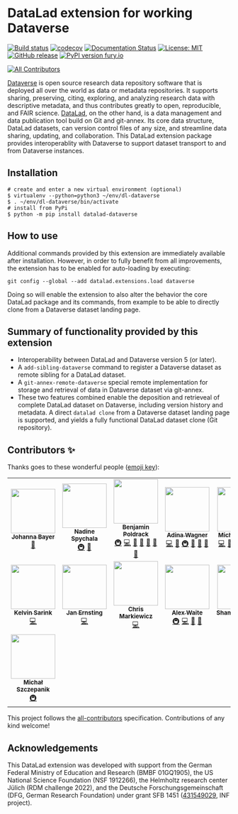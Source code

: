 # DataLad extension for working Dataverse

[![Build status](https://ci.appveyor.com/api/projects/status/fm24tes0vxlq7qis/branch/main?svg=true)](https://ci.appveyor.com/project/mih/datalad-dataverse/branch/main)
[![codecov](https://codecov.io/gh/datalad/datalad-dataverse/branch/main/graph/badge.svg?token=cPUPplOH3o)](https://codecov.io/gh/datalad/datalad-dataverse)
[![Documentation Status](https://readthedocs.org/projects/datalad-dataverse/badge/?version=latest)](http://docs.datalad.org/projects/dataverse/en/latest/)
[![License: MIT](https://img.shields.io/badge/License-MIT-yellow.svg)](https://opensource.org/licenses/MIT)
[![GitHub release](https://img.shields.io/github/release/datalad/datalad-dataverse.svg)](https://GitHub.com/datalad/datalad-dataverse/releases/)
[![PyPI version fury.io](https://badge.fury.io/py/datalad-dataverse.svg)](https://pypi.python.org/pypi/datalad-dataverse/)
<!-- ALL-CONTRIBUTORS-BADGE:START - Do not remove or modify this section -->
[![All Contributors](https://img.shields.io/badge/all_contributors-15-orange.svg?style=flat-square)](#contributors-)
<!-- ALL-CONTRIBUTORS-BADGE:END -->

[Dataverse](https://dataverse.org) is open source research data repository software that is deployed all over the world as data or metadata repositories.
It supports sharing, preserving, citing, exploring, and analyzing research data with descriptive metadata, and thus contributes greatly to open, reproducible, and FAIR science.
[DataLad](https://www.datalad.org), on the other hand, is a data management and data publication tool build on Git and git-annex.
Its core data structure, DataLad datasets, can version control files of any size, and streamline data sharing, updating, and collaboration.
This DataLad extension package provides interoperablity with Dataverse to support dataset transport to and from Dataverse instances.

## Installation

```
# create and enter a new virtual environment (optional)
$ virtualenv --python=python3 ~/env/dl-dataverse
$ . ~/env/dl-dataverse/bin/activate
# install from PyPi
$ python -m pip install datalad-dataverse
```

## How to use

Additional commands provided by this extension are immediately available
after installation. However, in order to fully benefit from all improvements,
the extension has to be enabled for auto-loading by executing:

    git config --global --add datalad.extensions.load dataverse

Doing so will enable the extension to also alter the behavior the core DataLad
package and its commands, from example to be able to directly clone from
a Dataverse dataset landing page.


## Summary of functionality provided by this extension

- Interoperability between DataLad and Dataverse version 5 (or later).
- A `add-sibling-dataverse` command to register a Dataverse dataset as remote sibling for a DataLad dataset.
- A `git-annex-remote-dataverse` special remote implementation for storage and retrieval of data in Dataverse dataset via git-annex.
- These two features combined enable the deposition and retrieveal of complete DataLad dataset on Dataverse, including version history and metadata. A direct `datalad clone` from a Dataverse dataset landing page is supported, and yields a fully functional DataLad dataset clone (Git repository).


## Contributors ✨

Thanks goes to these wonderful people ([emoji key](https://allcontributors.org/docs/en/emoji-key)):

<!-- ALL-CONTRIBUTORS-LIST:START - Do not remove or modify this section -->
<!-- prettier-ignore-start -->
<!-- markdownlint-disable -->
<table>
  <tr>
    <td align="center"><a href="https://github.com/likeajumprope"><img src="https://avatars.githubusercontent.com/u/23728822?v=4?s=100" width="100px;" alt=""/><br /><sub><b>Johanna Bayer</b></sub></a><br /><a href="https://github.com/datalad/datalad-dataverse/commits?author=likeajumprope" title="Documentation">📖</a></td>
    <td align="center"><a href="https://github.com/nadinespy"><img src="https://avatars.githubusercontent.com/u/46372572?v=4?s=100" width="100px;" alt=""/><br /><sub><b>Nadine Spychala</b></sub></a><br /><a href="#infra-nadinespy" title="Infrastructure (Hosting, Build-Tools, etc)">🚇</a> <a href="https://github.com/datalad/datalad-dataverse/commits?author=nadinespy" title="Documentation">📖</a></td>
    <td align="center"><a href="https://github.com/bpoldrack"><img src="https://avatars.githubusercontent.com/u/10498301?v=4?s=100" width="100px;" alt=""/><br /><sub><b>Benjamin Poldrack</b></sub></a><br /><a href="#infra-bpoldrack" title="Infrastructure (Hosting, Build-Tools, etc)">🚇</a> <a href="https://github.com/datalad/datalad-dataverse/commits?author=bpoldrack" title="Code">💻</a> <a href="https://github.com/datalad/datalad-dataverse/commits?author=bpoldrack" title="Documentation">📖</a> <a href="#maintenance-bpoldrack" title="Maintenance">🚧</a> <a href="https://github.com/datalad/datalad-dataverse/pulls?q=is%3Apr+reviewed-by%3Abpoldrack" title="Reviewed Pull Requests">👀</a> <a href="#ideas-bpoldrack" title="Ideas, Planning, & Feedback">🤔</a> <a href="#tool-bpoldrack" title="Tools">🔧</a></td>
    <td align="center"><a href="http://www.adina-wagner.com"><img src="https://avatars.githubusercontent.com/u/29738718?v=4?s=100" width="100px;" alt=""/><br /><sub><b>Adina Wagner</b></sub></a><br /><a href="https://github.com/datalad/datalad-dataverse/commits?author=adswa" title="Code">💻</a> <a href="#ideas-adswa" title="Ideas, Planning, & Feedback">🤔</a> <a href="#infra-adswa" title="Infrastructure (Hosting, Build-Tools, etc)">🚇</a> <a href="https://github.com/datalad/datalad-dataverse/commits?author=adswa" title="Documentation">📖</a> <a href="#maintenance-adswa" title="Maintenance">🚧</a> <a href="https://github.com/datalad/datalad-dataverse/pulls?q=is%3Apr+reviewed-by%3Aadswa" title="Reviewed Pull Requests">👀</a></td>
    <td align="center"><a href="http://psychoinformatics.de"><img src="https://avatars.githubusercontent.com/u/136479?v=4?s=100" width="100px;" alt=""/><br /><sub><b>Michael Hanke</b></sub></a><br /><a href="https://github.com/datalad/datalad-dataverse/commits?author=mih" title="Code">💻</a> <a href="#ideas-mih" title="Ideas, Planning, & Feedback">🤔</a> <a href="#maintenance-mih" title="Maintenance">🚧</a> <a href="#infra-mih" title="Infrastructure (Hosting, Build-Tools, etc)">🚇</a> <a href="https://github.com/datalad/datalad-dataverse/pulls?q=is%3Apr+reviewed-by%3Amih" title="Reviewed Pull Requests">👀</a> <a href="#tool-mih" title="Tools">🔧</a></td>
    <td align="center"><a href="https://github.com/enicolaisen"><img src="https://avatars.githubusercontent.com/u/59887397?v=4?s=100" width="100px;" alt=""/><br /><sub><b>enicolaisen</b></sub></a><br /><a href="https://github.com/datalad/datalad-dataverse/commits?author=enicolaisen" title="Documentation">📖</a></td>
    <td align="center"><a href="https://rgbayrak.github.io/"><img src="https://avatars.githubusercontent.com/u/26470013?v=4?s=100" width="100px;" alt=""/><br /><sub><b>Roza</b></sub></a><br /><a href="https://github.com/datalad/datalad-dataverse/commits?author=rgbayrak" title="Documentation">📖</a></td>
  </tr>
  <tr>
    <td align="center"><a href="https://github.com/ksarink"><img src="https://avatars.githubusercontent.com/u/2464969?v=4?s=100" width="100px;" alt=""/><br /><sub><b>Kelvin Sarink</b></sub></a><br /><a href="https://github.com/datalad/datalad-dataverse/commits?author=ksarink" title="Code">💻</a></td>
    <td align="center"><a href="https://github.com/jernsting"><img src="https://avatars.githubusercontent.com/u/7760472?v=4?s=100" width="100px;" alt=""/><br /><sub><b>Jan Ernsting</b></sub></a><br /><a href="https://github.com/datalad/datalad-dataverse/commits?author=jernsting" title="Code">💻</a></td>
    <td align="center"><a href="https://github.com/effigies"><img src="https://avatars.githubusercontent.com/u/83442?v=4?s=100" width="100px;" alt=""/><br /><sub><b>Chris Markiewicz</b></sub></a><br /><a href="https://github.com/datalad/datalad-dataverse/commits?author=effigies" title="Code">💻</a></td>
    <td align="center"><a href="https://github.com/aqw"><img src="https://avatars.githubusercontent.com/u/765557?v=4?s=100" width="100px;" alt=""/><br /><sub><b>Alex Waite</b></sub></a><br /><a href="#infra-aqw" title="Infrastructure (Hosting, Build-Tools, etc)">🚇</a> <a href="https://github.com/datalad/datalad-dataverse/commits?author=aqw" title="Code">💻</a> <a href="#maintenance-aqw" title="Maintenance">🚧</a> <a href="#tool-aqw" title="Tools">🔧</a></td>
    <td align="center"><a href="https://github.com/Shammi270787"><img src="https://avatars.githubusercontent.com/u/23641510?v=4?s=100" width="100px;" alt=""/><br /><sub><b>Shammi270787</b></sub></a><br /><a href="https://github.com/datalad/datalad-dataverse/commits?author=Shammi270787" title="Code">💻</a></td>
    <td align="center"><a href="https://github.com/jadecci"><img src="https://avatars.githubusercontent.com/u/14807815?v=4?s=100" width="100px;" alt=""/><br /><sub><b>Wu Jianxiao</b></sub></a><br /><a href="https://github.com/datalad/datalad-dataverse/commits?author=jadecci" title="Code">💻</a> <a href="https://github.com/datalad/datalad-dataverse/pulls?q=is%3Apr+reviewed-by%3Ajadecci" title="Reviewed Pull Requests">👀</a> <a href="#userTesting-jadecci" title="User Testing">📓</a></td>
    <td align="center"><a href="https://github.com/loj"><img src="https://avatars.githubusercontent.com/u/15157717?v=4?s=100" width="100px;" alt=""/><br /><sub><b>Laura Waite</b></sub></a><br /><a href="https://github.com/datalad/datalad-dataverse/commits?author=loj" title="Documentation">📖</a></td>
  </tr>
  <tr>
    <td align="center"><a href="https://github.com/mslw"><img src="https://avatars.githubusercontent.com/u/11985212?v=4?s=100" width="100px;" alt=""/><br /><sub><b>Michał Szczepanik</b></sub></a><br /><a href="#infra-mslw" title="Infrastructure (Hosting, Build-Tools, etc)">🚇</a></td>
  </tr>
</table>

<!-- markdownlint-restore -->
<!-- prettier-ignore-end -->

<!-- ALL-CONTRIBUTORS-LIST:END -->

This project follows the [all-contributors](https://github.com/all-contributors/all-contributors) specification. Contributions of any kind welcome!


## Acknowledgements

This DataLad extension was developed with support from the German Federal
Ministry of Education and Research (BMBF 01GQ1905), the US National Science
Foundation (NSF 1912266), the Helmholtz research center Jülich (RDM challenge
2022), and the Deutsche Forschungsgemeinschaft (DFG, German Research
Foundation) under grant SFB 1451
([431549029](https://gepris.dfg.de/gepris/projekt/431549029), INF project).
